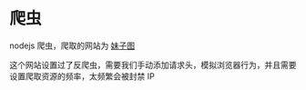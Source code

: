 # 爬虫

nodejs 爬虫，爬取的网站为 [妹子图](https://www.mzitu.com)  

这个网站设置过了反爬虫，需要我们手动添加请求头，模拟浏览器行为，并且需要设置爬取资源的频率，太频繁会被封禁 IP  